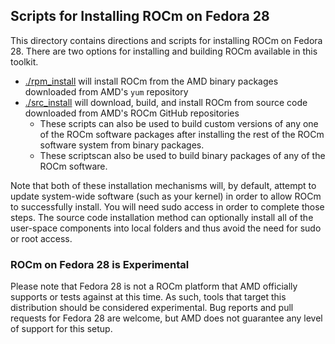 ## Scripts for Installing ROCm on Fedora 28

This directory contains directions and scripts for installing ROCm on Fedora 28.
There are two options for installing and building ROCm available in this toolkit.

- [./rpm_install](rpm_install) will install ROCm from the AMD binary packages downloaded from AMD's `yum` repository
- [./src_install](src_install) will download, build, and install ROCm from source code downloaded from AMD's ROCm GitHub repositories
    - These scripts can also be used to build custom versions of any one of the ROCm software packages after installing the rest of the ROCm software system from binary packages.
    - These scriptscan also be used to build binary packages of any of the ROCm software.

Note that both of these installation mechanisms will, by default, attempt to update system-wide software (such as your kernel) in order to allow ROCm to successfully install.
You will need sudo access in order to complete those steps.
The source code installation method can optionally install all of the user-space components into local folders and thus avoid the need for sudo or root access.

### ROCm on Fedora 28 is Experimental
Please note that Fedora 28 is not a ROCm platform that AMD officially supports or tests against at this time.
As such, tools that target this distribution should be considered experimental.
Bug reports and pull requests for Fedora 28 are welcome, but AMD does not guarantee any level of support for this setup.
